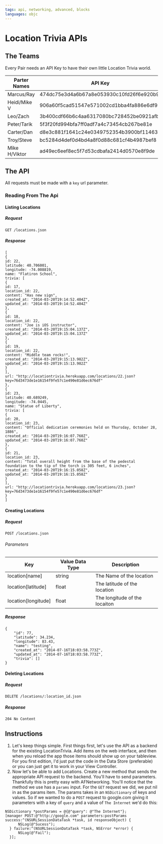 ```yaml
---
tags: api, networking, advanced, blocks
languages: objc
---
```


# Location Trivia APIs

## The Teams

Every Pair needs an API Key to have their own little Location Trivia world.

| Parter Names  | API Key                                  |
|---------------|------------------------------------------|
| Marcus/Ray    | 474dc75e3d4a6b67a8e053930c10fd26f6e920b9 |
| Heidi/Mike V  | 906a60f5cad51547e571002cd1bba4fa886e6df9 |
| Leo/Zach      | 3b400cdf66b6c4aa6317080bc728452be0921afb |
| Peter/Tarik   | 5f3f20fd994bfa7ff0adf7a4c73454cb267be81e |
| Carter/Dan    | d8e3c881f1641c24e0349752354b3900bf114635 |
| Troy/Steve    | bc5284d4def0d4bd4a8f0d88c681cf4b4987bef8 |
| Mike H/Viktor | ad49ec6eef8ec5f7d53cdbafa2414d0570e8f9de |

## The API

All requests must be made with a `key` url parameter.

### Reading From The Api

#### Listing Locations

##### Request

```
GET /locations.json
```

##### Response

```
[
{
id: 22,
latitude: 40.706001,
longitude: -74.008819,
name: "Flatiron School",
trivia: [
{
id: 17,
location_id: 22,
content: "Has new sign",
created_at: "2014-03-20T19:14:52.404Z",
updated_at: "2014-03-20T19:14:52.404Z"
},
{
id: 18,
location_id: 22,
content: "Joe is iOS instructor",
created_at: "2014-03-20T19:15:04.137Z",
updated_at: "2014-03-20T19:15:04.137Z"
},
{
id: 19,
location_id: 22,
content: "Middle team rocks!",
created_at: "2014-03-20T19:15:13.982Z",
updated_at: "2014-03-20T19:15:13.982Z"
}
],
url: "http://locationtrivia.herokuapp.com/locations/22.json?key=76d3473de1e16154f9fe57c1e490e81d6ec676df"
},
{
id: 23,
latitude: 40.689249,
longitude: -74.0445,
name: "Statue of Liberty",
trivia: [
{
id: 20,
location_id: 23,
content: "Official dedication ceremonies held on Thursday, October 28, 1886",
created_at: "2014-03-20T19:16:07.760Z",
updated_at: "2014-03-20T19:16:07.760Z"
},
{
id: 21,
location_id: 23,
content: "Total overall height from the base of the pedestal foundation to the tip of the torch is 305 feet, 6 inches",
created_at: "2014-03-20T19:16:15.058Z",
updated_at: "2014-03-20T19:16:15.058Z"
}
],
url: "http://locationtrivia.herokuapp.com/locations/23.json?key=76d3473de1e16154f9fe57c1e490e81d6ec676df"
}
]
```

#### Creating Locations

##### Request

```
POST /locations.json
```

###### Parameters

| Key                 | Value Data Type | Description                   |
|---------------------|-----------------|-------------------------------|
| location[name]      | string          | The Name of the location      |
| location[latitude]  | float           | The latitude of the location  |
| location[longitude] | float           | The longitude of the locaiton |

##### Response

```
{
    "id": 77,
    "latitude": 34.234,
    "longitude": 83.43,
    "name": "testing",
    "created_at": "2014-07-16T18:03:58.773Z",
    "updated_at": "2014-07-16T18:03:58.773Z",
    "trivia": []
}
```

#### Deleting Locations

##### Request

```
DELETE /locations/:location_id.json
```

##### Response

```
204 No Content
```

## Instructions

  1. Let's keep things simple. First things first, let's use the API as a
     backend for the existing LocationTrivia. Add items on the web interface,
     and then when you reload the app those items should show up on your
     tableview. For you first edition, I'd just put the code in the Data Store
     (preferable) or you can just get it to work in your View Controller.
  2. Now let's be able to add Locations. Create a new method that sends the appropriate API request to the backend. You'll have to send parameters. Thankfully this is pretty easy with AFNetworking. You'll notice that the method we use has a `params` input. For the `GET` request we did, we put nil in as the params item. The params takes in an `NSDictionary` of keys and values. So if we wanted to do a `POST` request to google.com giving it parameters with a key of `query` and a value of `The Internet` we'd do this:

  ```
  NSDictionary *postParams = @{@"query": @"The Internet"};
  [manager POST:@"http://google.com" parameters:postParams success:^(NSURLSessionDataTask *task, id responseObject) {
        NSLog(@"Sucess");
    } failure:^(NSURLSessionDataTask *task, NSError *error) {
        NSLog(@"Fail");
    }];
  ```
